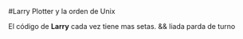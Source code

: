 #Larry Plotter y la orden de Unix

El código de **Larry** cada vez tiene mas setas.
&& liada parda de turno

